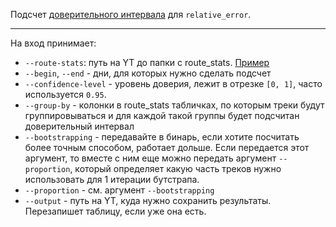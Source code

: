 Подсчет [доверительного интервала](https://ru.wikipedia.org/wiki/Доверительный_интервал) для `relative_error`.

---

На вход принимает:
- `--route-stats`: путь на YT до папки с route_stats. [Пример](https://yt.yandex-team.ru/hahn/navigation?sort=asc-false,field-name&path=//home/maps/jams/production/online-eta-quality/route_stats&)
- `--begin`, `--end` - дни, для которых нужно сделать подсчет
- `--confidence-level` - уровень доверия, лежит в отрезке `[0, 1]`, часто используется `0.95`.
- `--group-by` - колонки в route_stats табличках, по которым треки будут группировываться и для каждой такой группы будет подсчитан доверительный интервал
- `--bootstrapping` - передавайте в бинарь, если хотите посчитать более точным способом, работает дольше. Если передается этот аргумент, то вместе с ним еще можно передать аргумент `--proportion`, который определяет какую часть треков нужно использовать для 1 итерации бутстрапа.
- `--proportion` - см. аргумент `--bootstrapping`
- `--output` - путь на YT, куда нужно сохранить результаты. Перезапишет таблицу, если уже она есть.
